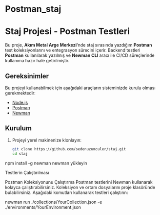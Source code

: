 # Postman_staj
# Staj Projesi - Postman Testleri

Bu proje, **Akım Metal Arge Merkezi**'nde staj sırasında yazdığım **Postman** test koleksiyonlarını ve entegrasyon sürecini içerir. Backend testleri **Postman** kullanılarak yazılmış ve **Newman CLI** aracı ile CI/CD süreçlerinde kullanıma hazır hale getirilmiştir.

## Gereksinimler

Bu projeyi kullanabilmek için aşağıdaki araçların sisteminizde kurulu olması gerekmektedir:

- [Node.js](https://nodejs.org/)
- [Postman](https://www.postman.com/)
- [Newman](https://github.com/postmanlabs/newman)

## Kurulum

1. Projeyi yerel makinenize klonlayın:

   ```bash
   git clone https://github.com/sedenuzumculer/staj.git
   cd staj
npm install -g newman
newman yükleyin

Testlerin Çalıştırılması

Postman Koleksiyonunu Çalıştırma
Postman testlerini Newman kullanarak kolayca çalıştırabilirsiniz. Koleksiyon ve ortam dosyalarını proje klasöründe bulabilirsiniz. Aşağıdaki komutları kullanarak testleri çalıştırın:

newman run ./collections/YourCollection.json -e ./environments/YourEnvironment.json

